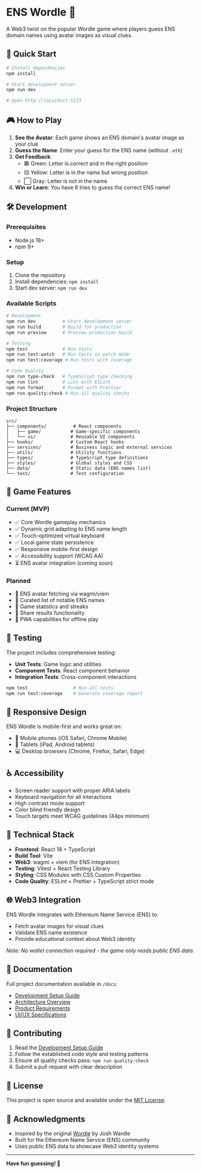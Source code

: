 # ENS Wordle 🎯

A Web3 twist on the popular Wordle game where players guess ENS domain names using avatar images as visual clues.

## 🚀 Quick Start

```bash
# Install dependencies
npm install

# Start development server
npm run dev

# Open http://localhost:5173
```

## 🎮 How to Play

1. **See the Avatar**: Each game shows an ENS domain's avatar image as your clue
2. **Guess the Name**: Enter your guess for the ENS name (without `.eth`)
3. **Get Feedback**: 
   - 🟩 Green: Letter is correct and in the right position
   - 🟨 Yellow: Letter is in the name but wrong position  
   - ⬜ Gray: Letter is not in the name
4. **Win or Learn**: You have 6 tries to guess the correct ENS name!

## 🛠️ Development

### Prerequisites
- Node.js 18+ 
- npm 9+

### Setup
1. Clone the repository
2. Install dependencies: `npm install`
3. Start dev server: `npm run dev`

### Available Scripts

```bash
# Development
npm run dev          # Start development server
npm run build        # Build for production
npm run preview      # Preview production build

# Testing
npm test             # Run tests
npm run test:watch   # Run tests in watch mode
npm run test:coverage # Run tests with coverage

# Code Quality
npm run type-check   # TypeScript type checking
npm run lint         # Lint with ESLint
npm run format       # Format with Prettier
npm run quality:check # Run all quality checks
```

### Project Structure

```
src/
├── components/          # React components
│   ├── game/           # Game-specific components
│   └── ui/             # Reusable UI components
├── hooks/              # Custom React hooks
├── services/           # Business logic and external services
├── utils/              # Utility functions
├── types/              # TypeScript type definitions
├── styles/             # Global styles and CSS
├── data/               # Static data (ENS names list)
└── test/               # Test configuration
```

## 🎯 Game Features

### Current (MVP)
- ✅ Core Wordle gameplay mechanics
- ✅ Dynamic grid adapting to ENS name length
- ✅ Touch-optimized virtual keyboard
- ✅ Local game state persistence
- ✅ Responsive mobile-first design
- ✅ Accessibility support (WCAG AA)
- ⏳ ENS avatar integration (coming soon)

### Planned
- 🔮 ENS avatar fetching via wagmi/viem
- 🔮 Curated list of notable ENS names
- 🔮 Game statistics and streaks
- 🔮 Share results functionality
- 🔮 PWA capabilities for offline play

## 🧪 Testing

The project includes comprehensive testing:
- **Unit Tests**: Game logic and utilities
- **Component Tests**: React component behavior
- **Integration Tests**: Cross-component interactions

```bash
npm test                 # Run all tests
npm run test:coverage    # Generate coverage report
```

## 📱 Responsive Design

ENS Wordle is mobile-first and works great on:
- 📱 Mobile phones (iOS Safari, Chrome Mobile)
- 📱 Tablets (iPad, Android tablets)  
- 💻 Desktop browsers (Chrome, Firefox, Safari, Edge)

## ♿ Accessibility

- Screen reader support with proper ARIA labels
- Keyboard navigation for all interactions
- High contrast mode support
- Color blind friendly design
- Touch targets meet WCAG guidelines (44px minimum)

## 🔧 Technical Stack

- **Frontend**: React 18 + TypeScript
- **Build Tool**: Vite  
- **Web3**: wagmi + viem (for ENS integration)
- **Testing**: Vitest + React Testing Library
- **Styling**: CSS Modules with CSS Custom Properties
- **Code Quality**: ESLint + Prettier + TypeScript strict mode

## 🌐 Web3 Integration

ENS Wordle integrates with Ethereum Name Service (ENS) to:
- Fetch avatar images for visual clues
- Validate ENS name existence  
- Provide educational context about Web3 identity

*Note: No wallet connection required - the game only reads public ENS data.*

## 📖 Documentation

Full project documentation available in `/docs`:
- [Development Setup Guide](docs/development-setup.md)
- [Architecture Overview](docs/frontend-architecture.md)
- [Product Requirements](docs/prd.md)
- [UI/UX Specifications](docs/front-end-spec.md)

## 🤝 Contributing

1. Read the [Development Setup Guide](docs/development-setup.md)
2. Follow the established code style and testing patterns
3. Ensure all quality checks pass: `npm run quality:check`
4. Submit a pull request with clear description

## 📄 License

This project is open source and available under the [MIT License](LICENSE).

## 🙏 Acknowledgments

- Inspired by the original [Wordle](https://www.nytimes.com/games/wordle/index.html) by Josh Wardle
- Built for the Ethereum Name Service (ENS) community
- Uses public ENS data to showcase Web3 identity systems

---

**Have fun guessing! 🎯**